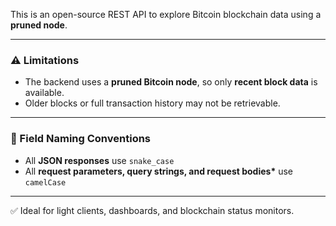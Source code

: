 This is an open-source REST API to explore Bitcoin blockchain data using a **pruned node**.

---

### ⚠️ Limitations

- The backend uses a **pruned Bitcoin node**, so only **recent block data** is available.
- Older blocks or full transaction history may not be retrievable.

---

### 📘 Field Naming Conventions

- All **JSON responses** use `snake_case`
- All **request parameters, query strings, and request bodies\*** use `camelCase`

---

✅ Ideal for light clients, dashboards, and blockchain status monitors.
